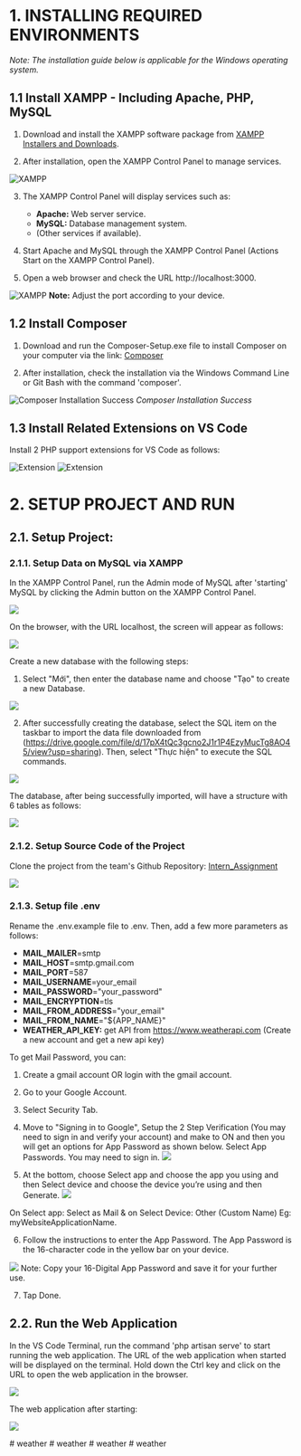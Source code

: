 # 1. INSTALLING REQUIRED ENVIRONMENTS

*Note: The installation guide below is applicable for the Windows operating system.*

## 1.1 Install XAMPP - Including Apache, PHP, MySQL

1. Download and install the XAMPP software package from [XAMPP Installers and Downloads](https://www.apachefriends.org/index.html).

2. After installation, open the XAMPP Control Panel to manage services.

![XAMPP](https://github.com/TruongLeDuy123/intern_assignment/blob/main/readme%20source/img/xampp1.png)

3. The XAMPP Control Panel will display services such as:

   - **Apache:** Web server service.
   - **MySQL:** Database management system.
   - (Other services if available).
4. Start Apache and MySQL through the XAMPP Control Panel (Actions Start on the XAMPP Control Panel).

5. Open a web browser and check the URL http://localhost:3000.

![XAMPP](https://github.com/TruongLeDuy123/intern_assignment/blob/main/readme%20source/img/xampp2.png)
**Note:** Adjust the port according to your device.

## 1.2 Install Composer

1. Download and run the Composer-Setup.exe file to install Composer on your computer via the link: [Composer](https://getcomposer.org/)

2. After installation, check the installation via the Windows Command Line or Git Bash with the command 'composer'.

![Composer Installation Success](https://github.com/TruongLeDuy123/intern_assignment/blob/main/readme%20source/img/composer1.png)
*Composer Installation Success*

## 1.3 Install Related Extensions on VS Code

Install 2 PHP support extensions for VS Code as follows:

![Extension](https://github.com/TruongLeDuy123/intern_assignment/blob/main/readme%20source/img/extension1.png)
![Extension](https://github.com/TruongLeDuy123/intern_assignment/blob/main/readme%20source/img/extension2.png)

# 2. SETUP PROJECT AND RUN
## 2.1. Setup Project:
### 2.1.1. Setup Data on MySQL via XAMPP

In the XAMPP Control Panel, run the Admin mode of MySQL after 'starting' MySQL by clicking the Admin button on the XAMPP Control Panel.

![](https://github.com/TruongLeDuy123/intern_assignment/blob/main/readme%20source/img/xampp3.png)

On the browser, with the URL localhost, the screen will appear as follows:

![](https://github.com/TruongLeDuy123/intern_assignment/blob/main/readme%20source/img/phpadmin1.png)

Create a new database with the following steps:
1. Select "Mới", then enter the database name and choose "Tạo" to create a new Database.

![](https://github.com/TruongLeDuy123/intern_assignment/blob/main/readme%20source/img/phpadmin2.png)

2. After successfully creating the database, select the SQL item on the taskbar to import the data file downloaded from (https://drive.google.com/file/d/17pX4tQc3gcno2J1r1P4EzyMucTg8AO45/view?usp=sharing). Then, select "Thực hiện" to execute the SQL commands.

![](https://github.com/TruongLeDuy123/intern_assignment/blob/main/readme%20source/img/phpadmin3.png)

The database, after being successfully imported, will have a structure with 6 tables as follows:

![](https://github.com/TruongLeDuy123/intern_assignment/blob/main/readme%20source/img/phpadmin4.png)

### 2.1.2. Setup Source Code of the Project

Clone the project from the team's Github Repository: [Intern_Assignment](https://github.com/TruongLeDuy123/intern_assignment)

![](https://github.com/TruongLeDuy123/intern_assignment/blob/main/readme%20source/img/setup1.png)

### 2.1.3. Setup file .env
Rename the .env.example file to .env. Then, add a few more parameters as follows:
- **MAIL_MAILER**=smtp
- **MAIL_HOST**=smtp.gmail.com
- **MAIL_PORT**=587
- **MAIL_USERNAME**=your_email
- **MAIL_PASSWORD**="your_password"
- **MAIL_ENCRYPTION**=tls
- **MAIL_FROM_ADDRESS**="your_email"
- **MAIL_FROM_NAME**="${APP_NAME}"
- **WEATHER_API_KEY:** get API from https://www.weatherapi.com (Create a new account and get a new api key)

To get Mail Password, you can:
1. Create a gmail account OR login with the gmail account.
2. Go to your Google Account.
3. Select Security Tab.
4. Move to  "Signing in to Google", Setup the 2 Step Verification (You may need to sign in and verify your account) and make to ON and then you will get an options for App Password as shown below. Select App Passwords. You may need to sign in. 
![](https://github.com/TruongLeDuy123/intern_assignment/blob/main/readme%20source/img/step1.png)

5. At the bottom, choose Select app and choose the app you using and then Select device and choose the device you’re using and then Generate.
![](https://github.com/TruongLeDuy123/intern_assignment/blob/main/readme%20source/img/step2.png)

On Select app: Select as Mail & on Select Device: Other (Custom Name) Eg: myWebsiteApplicationName.

6. Follow the instructions to enter the App Password. The App Password is the 16-character code in the yellow bar on your device.

![](https://github.com/TruongLeDuy123/intern_assignment/blob/main/readme%20source/img/step3.png)
Note: Copy your 16-Digital App Password and save it for your further use.

7. Tap Done.

## 2.2. Run the Web Application

In the VS Code Terminal, run the command 'php artisan serve' to start running the web application. The URL of the web application when started will be displayed on the terminal. Hold down the Ctrl key and click on the URL to open the web application in the browser.

![](https://github.com/TruongLeDuy123/intern_assignment/blob/main/readme%20source/img/setup2.png)

The web application after starting:

![](https://github.com/TruongLeDuy123/intern_assignment/blob/main/readme%20source/img/web1.png)

#   w e a t h e r  
 #   w e a t h e r  
 #   w e a t h e r  
 #   w e a t h e r  
 